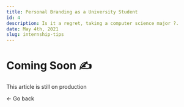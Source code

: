 ```yaml
---
title: Personal Branding as a University Student
id: 4
description: Is it a regret, taking a computer science major ?.
date: May 4th, 2021
slug: internship-tips
---
```


# Coming Soon ✍️

This article is still on production 

<nuxt-link to="/blogs" class="mt-4 block  cursor-pointer text-xl font-bold text-primaryColor hover:underline">
&larr; Go back 
</nuxt-link>